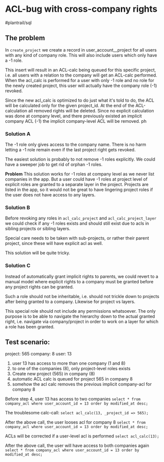 # ACL-bug with cross-company rights

#plantrail/sql

## The problem
In `create_project` we create a record in user_account__project for all users with any kind of company role. This will also include users which only have a -1 role.

This insert will result in an ACL-calc being queued for this specific project, i.e. all users with a relation to the company will get an ACL-calc performed. When the acl_calc is performed for a user with only -1 role and no role for the newly created project, this user will actually have the company role (-1) revoked.

Since the new acl_calc is optimized to do just what it's told to do, the ACL will be calculated only for the given project_id. At the end of the ACL-calculation all removed rights will be deleted. Since no explicit calculation was done at company level, and there previously existed an implicit company ACL (-1) the implicit company-level ACL will be removed. ph

### Solution A
The -1 role only gives access to the company name. There is no harm letting a -1 role remain even if the last project right gets revoked.

The easiest solution is probably to not remove -1 roles explicitly. We could have a sweeper job to get rid of orphan -1 roles.

**Problem** This solution works for -1 roles at company level as we never list companies in the app. But a user could have -1 roles at project level of explicit roles are granted to a separate layer in the project. Projects are listed in the app, so it would not be great to have lingering project roles if the user does not have access to any layers.

### Solution B
Before revoking any roles in `acl_calc_project` and `acl_calc_project_layer` we could check if any -1 roles exists and should still exist due to acls in sibling projects or sibling layers.

Special care needs to be taken with sub-projects, or rather their parent project, since these will have explicit acl as well.

This solution will be quite tricky.

### Solution C
Instead of automatically grant implicit rights to parents, we could revert to a  manual model where explicit rights to a company must be granted before any project rights can be granted. 

Such a role should not be inheritable, i.e. should not trickle down to projects after being granted to a company. Likewise for project vs layers. 

This special role should not include any permissions whatsoever. The only purpose is to be able to navigate the hierarchy down to the actual granted right, i.e. navigate via company/project in order to work on a layer for which a role has been granted.




## Test scenario:
project: 565
company: 8
user: 13

1. user 13 has access to more than one company (1 and 8)
2. to one of the companies (8), only project-level roles exists
3. Create new project (565) in company (8)
4. automatic ACL calc is queued for project 565 in company 8
5. somehow the acl calc removes the previous implicit company-acl for company 8

Before step 4, user 13 has access to two companies
`select * from company_acl where user_account_id = 13 order by modified_at desc;`

The troublesome calc-call:
`select acl_calc(13, _project_id => 565);`

After the above call, the user looses acl for company 8
`select * from company_acl where user_account_id = 13 order by modified_at desc;`

ACLs will be corrected if a user-level acl is performed
`select acl_calc(13);`

After the above call, the user will have access to both companies again
`select * from company_acl where user_account_id = 13 order by modified_at desc;`
